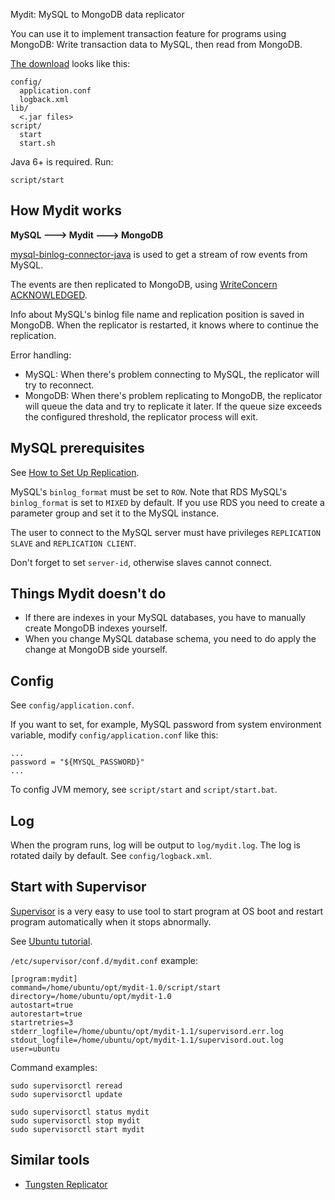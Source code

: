 Mydit: MySQL to MongoDB data replicator

You can use it to implement transaction feature for programs using MongoDB:
Write transaction data to MySQL, then read from MongoDB.

[The download](https://github.com/ngocdaothanh/mydit/releases)
looks like this:

```
config/
  application.conf
  logback.xml
lib/
  <.jar files>
script/
  start
  start.sh
```

Java 6+ is required. Run:

```
script/start
```

## How Mydit works

**MySQL ---> Mydit ---> MongoDB**

[mysql-binlog-connector-java](https://github.com/shyiko/mysql-binlog-connector-java)
is used to get a stream of row events from MySQL.

The events are then replicated to MongoDB, using
[WriteConcern](http://docs.mongodb.org/manual/core/write-concern/)
[ACKNOWLEDGED](http://api.mongodb.org/java/current/com/mongodb/WriteConcern.html).

Info about MySQL's binlog file name and replication position is saved in MongoDB.
When the replicator is restarted, it knows where to continue the replication.

Error handling:

* MySQL: When there's problem connecting to MySQL, the replicator will try to reconnect.
* MongoDB: When there's problem replicating to MongoDB, the replicator will queue the
  data and try to replicate it later. If the queue size exceeds the configured
  threshold, the replicator process will exit.

## MySQL prerequisites

See [How to Set Up Replication](http://dev.mysql.com/doc/refman/5.6/en/replication-howto.html).

MySQL's `binlog_format` must be set to `ROW`. Note that RDS MySQL's `binlog_format`
is set to `MIXED` by default. If you use RDS you need to create a parameter group
and set it to the MySQL instance.

The user to connect to the MySQL server must have privileges `REPLICATION SLAVE`
and `REPLICATION CLIENT`.

Don't forget to set `server-id`, otherwise slaves cannot connect.

## Things Mydit doesn't do

* If there are indexes in your MySQL databases, you have to manually create
  MongoDB indexes yourself.
* When you change MySQL database schema, you need to do apply the change at
  MongoDB side yourself.

## Config

See `config/application.conf`.

If you want to set, for example, MySQL password from system environment variable,
modify `config/application.conf` like this:

```
...
password = "${MYSQL_PASSWORD}"
...
```

To config JVM memory, see `script/start` and `script/start.bat`.

## Log

When the program runs, log will be output to `log/mydit.log`. The log is
rotated daily by default. See `config/logback.xml`.

## Start with Supervisor

[Supervisor](http://supervisord.org/) is a very easy to use tool to start
program at OS boot and restart program automatically when it stops abnormally.

See [Ubuntu tutorial](https://serversforhackers.com/monitoring-processes-with-supervisord).

`/etc/supervisor/conf.d/mydit.conf` example:

```
[program:mydit]
command=/home/ubuntu/opt/mydit-1.0/script/start
directory=/home/ubuntu/opt/mydit-1.0
autostart=true
autorestart=true
startretries=3
stderr_logfile=/home/ubuntu/opt/mydit-1.1/supervisord.err.log
stdout_logfile=/home/ubuntu/opt/mydit-1.1/supervisord.out.log
user=ubuntu
```

Command examples:

```
sudo supervisorctl reread
sudo supervisorctl update

sudo supervisorctl status mydit
sudo supervisorctl stop mydit
sudo supervisorctl start mydit
```

## Similar tools

* [Tungsten Replicator](https://code.google.com/p/tungsten-replicator/)

